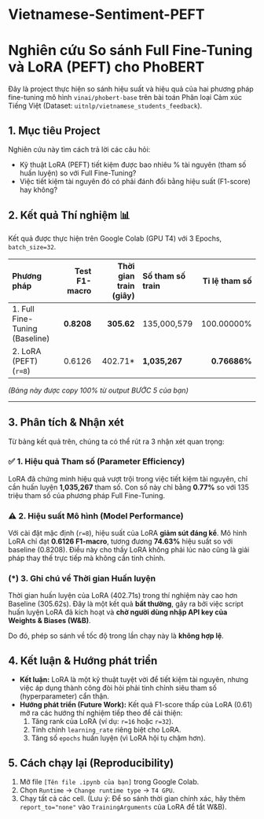 # Vietnamese-Sentiment-PEFT
# Nghiên cứu So sánh Full Fine-Tuning và LoRA (PEFT) cho PhoBERT

Đây là project thực hiện so sánh hiệu suất và hiệu quả của hai phương pháp fine-tuning mô hình `vinai/phobert-base` trên bài toán Phân loại Cảm xúc Tiếng Việt (Dataset: `uitnlp/vietnamese_students_feedback`).

## 1. Mục tiêu Project

Nghiên cứu này tìm cách trả lời các câu hỏi:
* Kỹ thuật LoRA (PEFT) tiết kiệm được bao nhiêu % tài nguyên (tham số huấn luyện) so với Full Fine-Tuning?
* Việc tiết kiệm tài nguyên đó có phải đánh đổi bằng hiệu suất (F1-score) hay không?

## 2. Kết quả Thí nghiệm 📊

Kết quả được thực hiện trên Google Colab (GPU T4) với 3 Epochs, `batch_size=32`.

| Phương pháp | Test F1-macro | Thời gian train (giây) | Số tham số train | Tỉ lệ tham số |
|:---|---:|---:|:---|---:|
| 1. Full Fine-Tuning (Baseline) | **0.8208** | **305.62** | 135,000,579 | 100.00000% |
| 2. LoRA (PEFT) (`r=8`) | 0.6126 | 402.71* | **1,035,267** | **0.76686%** |

*(Bảng này được copy 100% từ output BƯỚC 5 của bạn)*

---

## 3. Phân tích & Nhận xét

Từ bảng kết quả trên, chúng ta có thể rút ra 3 nhận xét quan trọng:

### ✅ 1. Hiệu quả Tham số (Parameter Efficiency)
LoRA đã chứng minh hiệu quả vượt trội trong việc tiết kiệm tài nguyên, chỉ cần huấn luyện **1,035,267** tham số. Con số này chỉ bằng **0.77%** so với 135 triệu tham số của phương pháp Full Fine-Tuning.

### ⚠️ 2. Hiệu suất Mô hình (Model Performance)
Với cài đặt mặc định (`r=8`), hiệu suất của LoRA **giảm sút đáng kể**. Mô hình LoRA chỉ đạt **0.6126 F1-macro**, tương đương **74.63%** hiệu suất so với baseline (0.8208). Điều này cho thấy LoRA không phải lúc nào cũng là giải pháp thay thế trực tiếp mà không cần tinh chỉnh.

### (*) 3. Ghi chú về Thời gian Huấn luyện
Thời gian huấn luyện của LoRA (402.71s) trong thí nghiệm này cao hơn Baseline (305.62s). Đây là một kết quả **bất thường**, gây ra bởi việc script huấn luyện LoRA đã kích hoạt và **chờ người dùng nhập API key của Weights & Biases (W&B)**.

Do đó, phép so sánh về tốc độ trong lần chạy này là **không hợp lệ**.

## 4. Kết luận & Hướng phát triển
* **Kết luận:** LoRA là một kỹ thuật tuyệt vời để tiết kiệm tài nguyên, nhưng việc áp dụng thành công đòi hỏi phải tinh chỉnh siêu tham số (hyperparameter) cẩn thận.
* **Hướng phát triển (Future Work):** Kết quả F1-score thấp của LoRA (0.61) mở ra các hướng thí nghiệm tiếp theo để cải thiện:
    1.  Tăng rank của LoRA (ví dụ: `r=16` hoặc `r=32`).
    2.  Tinh chỉnh `learning_rate` riêng biệt cho LoRA.
    3.  Tăng số `epochs` huấn luyện (vì LoRA hội tụ chậm hơn).

## 5. Cách chạy lại (Reproducibility)
1.  Mở file `[Tên file .ipynb của bạn]` trong Google Colab.
2.  Chọn `Runtime` -> `Change runtime type` -> `T4 GPU`.
3.  Chạy tất cả các cell. (Lưu ý: Để so sánh thời gian chính xác, hãy thêm `report_to="none"` vào `TrainingArguments` của LoRA để tắt W&B).
